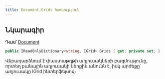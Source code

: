 ```yaml
---
title: Document.Grids հատկություն
---
```


## Նկարագիր

**Դաս՝** [Document](../document.md)

```c#
public IReadOnlyDictionary<string, IGrid> Grids { get; private set; }
```

Վերադարձնում է փաստաթղթի աղյուսակների բազմությունը, որտեղ բանալին աղյուսակի ներքին անունն է, իսկ արժեքը՝ աղյուսակը IGrid ինտերֆեյսով։

